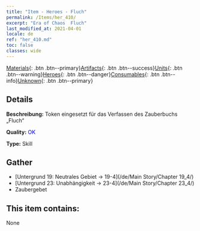 ```yaml
---
title: "Item - Heroes - Fluch"
permalink: /Items/her_410/
excerpt: "Era of Chaos  Fluch"
last_modified_at: 2021-04-01
locale: de
ref: "her_410.md"
toc: false
classes: wide
---
```

 [Materials](/de/Items/){: .btn .btn--primary}[Artifacts](/de/Items/Artifacts/){: .btn .btn--success}[Units](/de/Items/Units/){: .btn .btn--warning}[Heroes](/de/Items/Heroes/){: .btn .btn--danger}[Consumables](/de/Items/Consumables/){: .btn .btn--info}[Unknown](/de/Items/Unknown/){: .btn .btn--primary}

## Details
 **Beschreibung:** Token eingesetzt für das Verfassen des Zauberbuchs „Fluch“

 **Quality:** <span style="color: #0000CD">OK</span>

 **Type:** Skill

## Gather

*    [Untergrund 19: Neutrales Gebiet -> 19-4](/de/Main Story/Chapter 19_4/) 
*    [Untergrund 23: Unabhängigkeit -> 23-4](/de/Main Story/Chapter 23_4/) 
*    Zaubergebet 

## This item contains:

  None

